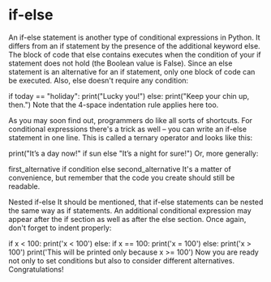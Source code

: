 # if-else
An if-else statement is another type of conditional expressions in Python. It differs from an if statement by the presence of the additional keyword else. The block of code that else contains executes when the condition of your if statement does not hold (the Boolean value is False). Since an else statement is an alternative for an if statement, only one block of code can be executed. Also, else doesn't require any condition:

if today == "holiday":
    print("Lucky you!")
else:
    print("Keep your chin up, then.")
Note that the 4-space indentation rule applies here too.

As you may soon find out, programmers do like all sorts of shortcuts. For conditional expressions there's a trick as well – you can write an if-else statement in one line. This is called a ternary operator and looks like this:

print("It’s a day now!" if sun else "It’s a night for sure!")
Or, more generally:

first_alternative if condition else second_alternative
It's a matter of convenience, but remember that the code you create should still be readable.

Nested if-else
It should be mentioned, that if-else statements can be nested the same way as if statements. An additional conditional expression may appear after the if section as well as after the else section. Once again, don't forget to indent properly:

if x < 100:
    print('x < 100')
else:
    if x == 100:
        print('x = 100')
    else:
        print('x > 100')
    print('This will be printed only because x >= 100')
Now you are ready not only to set conditions but also to consider different alternatives. Congratulations!
